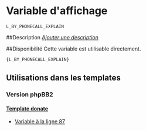 # Variable d'affichage
```
L_BY_PHONECALL_EXPLAIN
```


##Description
[*Ajouter une description*](https://fa-tvars.appspot.com/var/L_BY_PHONECALL_EXPLAIN)

##Disponibilité
Cette variable est utilisable directement.

```html
{L_BY_PHONECALL_EXPLAIN}
```

## Utilisations dans les templates

### Version phpBB2

#### [Template donate](subsilver/donate.md#readme)
* [Variable &agrave; la ligne 87](../subsilver/donate.tpl#L87)